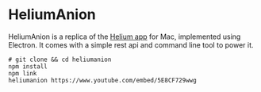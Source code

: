 # HeliumAnion

HeliumAnion is a replica of the [Helium app](https://heliumfloats.com/) for Mac, implemented using Electron.
It comes with a simple rest api and command line tool to power it.

```
# git clone && cd heliumanion
npm install
npm link
heliumanion https://www.youtube.com/embed/5E8CF729wwg
```
